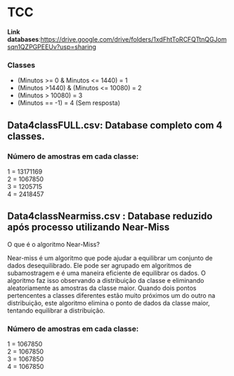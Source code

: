 # TCC

**Link databases**:https://drive.google.com/drive/folders/1xdFhtToRCFQTtnQGJomsqn1QZPGPEEUv?usp=sharing  
### Classes  
- (Minutos >= 0 & Minutos <= 1440) = 1  
- (Minutos >1440) & (Minutos <= 10080) = 2  
- (Minutos > 10080) = 3  
- (Minutos == -1) = 4 (Sem resposta)

## Data4classFULL.csv: Database completo com 4 classes.

### Número de amostras em cada classe:
1 = 13171169  
2 = 1067850  
3 = 1205715   
4 = 2418457  

## Data4classNearmiss.csv : Database reduzido após processo utilizando Near-Miss  
O que é o algoritmo Near-Miss?  

Near-miss é um algoritmo que pode ajudar a equilibrar um conjunto de dados desequilibrado. Ele pode ser agrupado em algoritmos de subamostragem e é uma maneira eficiente de equilibrar os dados. O algoritmo faz isso observando a distribuição da classe e eliminando aleatoriamente as amostras da classe maior. Quando dois pontos pertencentes a classes diferentes estão muito próximos um do outro na distribuição, este algoritmo elimina o ponto de dados da classe maior, tentando equilibrar a distribuição.  
### Número de amostras em cada classe:
1 = 1067850  
2 = 1067850  
3 = 1067850   
4 = 1067850  



